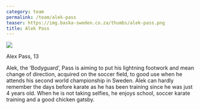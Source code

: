 ```yaml
---
category: team
permalink: /team/alek-pass
teaser: https://img.baska-sweden.co.za/thumbs/alek-pass.png
title: Alek Pass
---
```


[<img src="https://img.baska-sweden.co.za/resized/alek-pass.png" />](https://img.baska-sweden.co.za/original/alek-pass.png)

Alex Pass, 13

Alek, the ‘Bodyguard’, Pass is aiming to put his lightning footwork and mean change of direction, acquired on the soccer field, to good use when he attends his second world championship in Sweden. Alek can hardly remember the days before karate as he has been training since he was just 4 years old. When he is not taking selfies, he enjoys school, soccer karate training and a good chicken gatsby.

<!--
[Questionnare Answers](https://drive.google.com/open?id=18Gb7F7LshntoGhxsn-P5HiMoTc7NmgjfweTF0nT0Yoc)
-->
